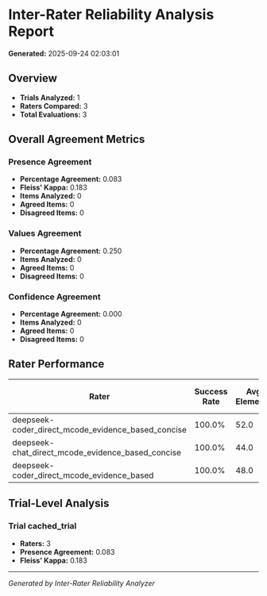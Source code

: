 # Inter-Rater Reliability Analysis Report
**Generated:** 2025-09-24 02:03:01

## Overview
- **Trials Analyzed:** 1
- **Raters Compared:** 3
- **Total Evaluations:** 3

## Overall Agreement Metrics

### Presence Agreement
- **Percentage Agreement:** 0.083
- **Fleiss' Kappa:** 0.183
- **Items Analyzed:** 0
- **Agreed Items:** 0
- **Disagreed Items:** 0

### Values Agreement
- **Percentage Agreement:** 0.250
- **Items Analyzed:** 0
- **Agreed Items:** 0
- **Disagreed Items:** 0

### Confidence Agreement
- **Percentage Agreement:** 0.000
- **Items Analyzed:** 0
- **Agreed Items:** 0
- **Disagreed Items:** 0

## Rater Performance

| Rater | Success Rate | Avg Elements | Avg Time (s) |
|-------|-------------|--------------|--------------|
| deepseek-coder_direct_mcode_evidence_based_concise | 100.0% | 52.0 | 0.0 |
| deepseek-chat_direct_mcode_evidence_based_concise | 100.0% | 44.0 | 0.0 |
| deepseek-coder_direct_mcode_evidence_based | 100.0% | 48.0 | 0.0 |

## Trial-Level Analysis

### Trial cached_trial
- **Raters:** 3
- **Presence Agreement:** 0.083
- **Fleiss' Kappa:** 0.183

---
*Generated by Inter-Rater Reliability Analyzer*